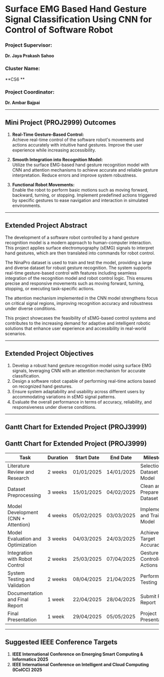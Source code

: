 # Surface EMG Based Hand Gesture Signal Classification Using CNN for Control of Software Robot  

### Project Supervisor:  
**Dr. Jaya Prakash Sahoo**  

### Cluster Name:  
**CS6 **  

### Project Coordinator:  
**Dr. Ambar Bajpai**  

---

## Mini Project (PROJ2999) Outcomes  

1. **Real-Time Gesture-Based Control:**  
   Achieve real-time control of the software robot's movements and actions accurately with intuitive hand gestures. Improve the user experience while increasing accessibility.  

2. **Smooth Integration into Recognition Model:**  
   Utilize the surface EMG-based hand gesture recognition model with CNN and attention mechanisms to achieve accurate and reliable gesture interpretation. Reduce errors and improve system robustness.  

3. **Functional Robot Movements:**  
   Enable the robot to perform basic motions such as moving forward, backward, turning, or stopping. Implement predefined actions triggered by specific gestures to ease navigation and interaction in simulated environments.  

---

## Extended Project Abstract  

The development of a software robot controlled by a hand gesture recognition model is a modern approach to human-computer interaction. This project applies surface electromyography (sEMG) signals to interpret hand gestures, which are then translated into commands for robot control.  

The NinaPro dataset is used to train and test the model, providing a large and diverse dataset for robust gesture recognition. The system supports real-time gesture-based control with features including seamless integration of the recognition model and robot control logic. This ensures precise and responsive movements such as moving forward, turning, stopping, or executing task-specific actions.  

The attention mechanism implemented in the CNN model strengthens focus on critical signal regions, improving recognition accuracy and robustness under diverse conditions.  

This project showcases the feasibility of sEMG-based control systems and contributes to the increasing demand for adaptive and intelligent robotic solutions that enhance user experience and accessibility in real-world scenarios.  

---

## Extended Project Objectives  

1. Develop a robust hand gesture recognition model using surface EMG signals, leveraging CNN with an attention mechanism for accurate classification.  
2. Design a software robot capable of performing real-time actions based on recognized hand gestures.  
3. Ensure system adaptability and usability across different users by accommodating variations in sEMG signal patterns.  
4. Evaluate the overall performance in terms of accuracy, reliability, and responsiveness under diverse conditions.  

---

## Gantt Chart for Extended Project (PROJ3999)  

  ## Gantt Chart for Extended Project (PROJ3999)

| Task                             | Duration      | Start Date | End Date   | Milestone                     |
|----------------------------------|---------------|------------|------------|--------------------------------|
| Literature Review and Research   | 2 weeks       | 01/01/2025 | 14/01/2025 | Selection of Dataset and Model |
| Dataset Preprocessing            | 3 weeks       | 15/01/2025 | 04/02/2025 | Clean and Prepare Dataset     |
| Model Development (CNN + Attention)| 4 weeks      | 05/02/2025 | 03/03/2025 | Implement and Train Model     |
| Model Evaluation and Optimization| 3 weeks       | 04/03/2025 | 24/03/2025 | Achieve Target Accuracy       |
| Integration with Robot Control   | 2 weeks       | 25/03/2025 | 07/04/2025 | Gesture-Controlled Actions    |
| System Testing and Validation    | 2 weeks       | 08/04/2025 | 21/04/2025 | Performance Testing           |
| Documentation and Final Report   | 1 week        | 22/04/2025 | 28/04/2025 | Submit Final Report           |
| Final Presentation               | 1 week        | 29/04/2025 | 05/05/2025 | Project Presentation          |


---

## Suggested IEEE Conference Targets  

1. **IEEE International Conference on Emerging Smart Computing & Informatics 2025**  
2. **IEEE International Conference on Intelligent and Cloud Computing (ICoICC) 2025**  
